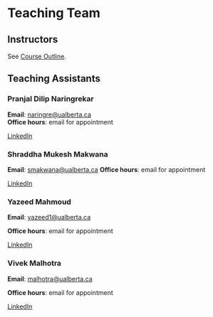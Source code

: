 # Teaching Team

## Instructors

See [Course Outline](../course-outline/).

## Teaching Assistants

### Pranjal Dilip Naringrekar

**Email**: <naringre@ualberta.ca>  
**Office hours**: email for appointment

[LinkedIn](https://www.linkedin.com/in/pranjal-naringrekar-b73157157/)

### Shraddha Mukesh Makwana

**Email**: <smakwana@ualberta.ca>
**Office hours**: email for appointment

[LinkedIn](https://www.linkedin.com/in/shraddha-makwana/)

### Yazeed Mahmoud

**Email**: <yazeed1@ualberta.ca>

**Office hours**: email for appointment

[LinkedIn](https://www.linkedin.com/in/yazeedsabil/)

### Vivek Malhotra

**Email**: <malhotra@ualberta.ca>

**Office hours**: email for appointment

[LinkedIn](https://www.linkedin.com/in/vivek-malhotra-598a00198/)
